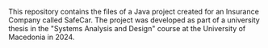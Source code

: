 This repository contains the files of a Java project created for an Insurance Company called SafeCar. 
The project was developed as part of a university thesis in the "Systems Analysis and Design" course at the University of Macedonia in 2024.
